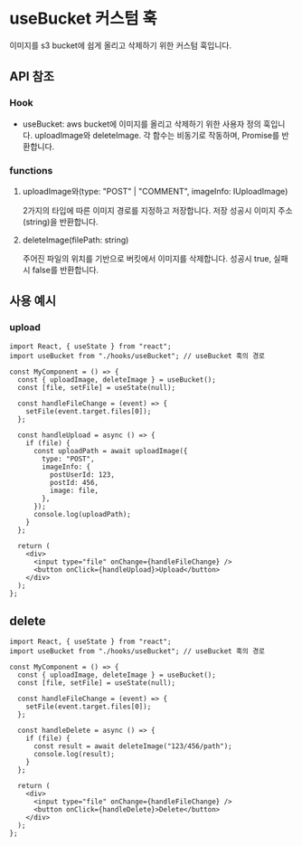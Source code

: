 # useBucket 커스텀 훅

이미지를 s3 bucket에 쉽게 올리고 삭제하기 위한 커스텀 훅입니다.

## API 참조

### Hook

- useBucket: aws bucket에 이미지를 올리고 삭제하기 위한 사용자 정의 훅입니다. uploadImage와 deleteImage. 각 함수는 비동기로 작동하며, Promise를 반환합니다.

### functions

1. uploadImage와(type: "POST" | "COMMENT", imageInfo: IUploadImage)

   2가지의 타입에 따른 이미지 경로를 지정하고 저장합니다. 저장 성공시 이미지 주소(string)을 반환합니다.

2. deleteImage(filePath: string)

   주어진 파일의 위치를 기반으로 버킷에서 이미지를 삭제합니다. 성공시 true, 실패시 false를 반환합니다.

## 사용 예시

### upload

```tsx
import React, { useState } from "react";
import useBucket from "./hooks/useBucket"; // useBucket 훅의 경로

const MyComponent = () => {
  const { uploadImage, deleteImage } = useBucket();
  const [file, setFile] = useState(null);

  const handleFileChange = (event) => {
    setFile(event.target.files[0]);
  };

  const handleUpload = async () => {
    if (file) {
      const uploadPath = await uploadImage({
        type: "POST",
        imageInfo: {
          postUserId: 123,
          postId: 456,
          image: file,
        },
      });
      console.log(uploadPath);
    }
  };

  return (
    <div>
      <input type="file" onChange={handleFileChange} />
      <button onClick={handleUpload}>Upload</button>
    </div>
  );
};
```

## delete

```tsx
import React, { useState } from "react";
import useBucket from "./hooks/useBucket"; // useBucket 훅의 경로

const MyComponent = () => {
  const { uploadImage, deleteImage } = useBucket();
  const [file, setFile] = useState(null);

  const handleFileChange = (event) => {
    setFile(event.target.files[0]);
  };

  const handleDelete = async () => {
    if (file) {
      const result = await deleteImage("123/456/path");
      console.log(result);
    }
  };

  return (
    <div>
      <input type="file" onChange={handleFileChange} />
      <button onClick={handleDelete}>Delete</button>
    </div>
  );
};
```

```

```
